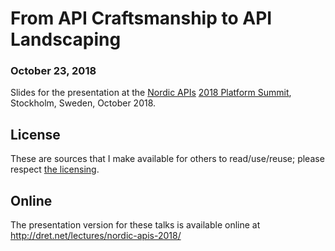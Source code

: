 # From API Craftsmanship to API Landscaping

### October 23, 2018

Slides for the presentation at the [Nordic APIs](http://nordicapis.com/) [2018 Platform Summit](http://nordicapis.com/events/the-2018-api-platform-summit/), Stockholm, Sweden, October 2018.


## License

These are sources that I make available for others to read/use/reuse; please respect [the licensing](../LICENSE).


## Online

The presentation version for these talks is available online at http://dret.net/lectures/nordic-apis-2018/
